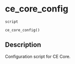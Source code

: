 # ce_core_config
`script`
```gml
ce_core_config()
```

## Description
Configuration script for CE Core.